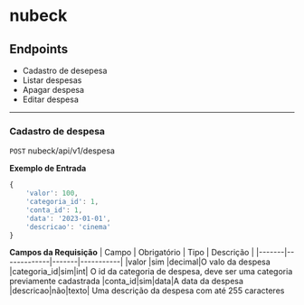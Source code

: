 <!-- Nome do projeto -->
# nubeck

<!-- Listagem dos endpoints -->
## Endpoints 

- Cadastro de desepesa 
- Listar despesas
- Apagar despesa
- Editar despesa
---
### Cadastro de despesa

<!-- Endereço do recurso -->
`POST` nubeck/api/v1/despesa
        <!-- Colocar a versão é importante para compatibilidade  -->

**Exemplo de Entrada**
```js
{
    'valor': 100,
    'categoria_id': 1,
    'conta_id': 1,
    'data': '2023-01-01',
    'descricao': 'cinema'
}
```

**Campos da Requisição**
| Campo | Obrigatório | Tipo  | Descrição |
|-------|-------------|-------|-----------|
|valor  |sim          |decimal|O valo da despesa
|categoria_id|sim|int| O id da categoria de despesa, deve ser uma categoria previamente cadastrada
|conta_id|sim|data|A data da despesa
|descricao|não|texto| Uma descrição da despesa com até 255 caracteres
